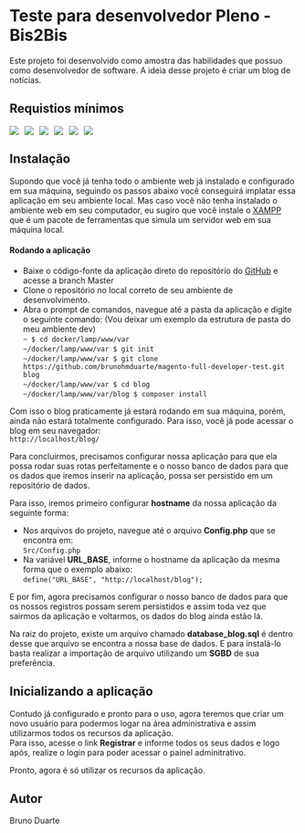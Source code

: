 # Teste para desenvolvedor Pleno - Bis2Bis

Este projeto foi desenvolvido como amostra das habilidades que possuo como desenvolvedor de software. A ideia desse projeto é criar um blog de notícias.

## Requistios mínimos

<div style="display: flex;">
    <span style="margin-right: 10px;">
        <img src="https://img.shields.io/static/v1?label=Bootstrap&message=5.1&labelColor=purple&color=gray&style=flat">
    </span>
    <span style="margin-right: 10px;">
        <img src="https://img.shields.io/static/v1?label=EcmaScript&message=6&labelColor=yellow&color=gray&style=flat">
    </span>
    <span style="margin-right: 10px;">
        <img src="https://img.shields.io/static/v1?label=Twig&message=3.x&labelColor=green&color=gray&style=flat">
    </span>
    <span style="margin-right: 10px;">
        <img src="https://img.shields.io/static/v1?label=PHP&message=7.2^&labelColor=blue&color=gray&style=flat">
    </span>
    <span style="margin-right: 10px;">
        <img src="https://img.shields.io/static/v1?label=Composer&message=1.8.6&labelColor=blue&color=gray&style=flat">
    </span>
    <span style="margin-right: 10px;">
        <img src="https://img.shields.io/static/v1?label=MySQL&message=5.7&labelColor=blue&color=gray&style=flat">
    </span>
</div>

## Instalação
Supondo que você já tenha todo o ambiente web já instalado e configurado em sua máquina, seguindo os passos abaixo você conseguirá implatar essa aplicação em seu ambiente local. Mas caso você não tenha instalado o ambiente web em seu computador, eu sugiro que você instale o [XAMPP](https://www.apachefriends.org/pt_br/download.html) que é um pacote de ferramentas que simula um servidor web em sua máquina local.  

#### Rodando a aplicação
- Baixe o código-fonte da aplicação direto do repositório do [GitHub](https://github.com/brunohmduarte/magento-full-developer-test) e acesse a branch Master
- Clone o repositório no local correto de seu ambiente de desenvolvimento.
- Abra o prompt de comandos, navegue até a pasta da aplicação e digite o seguinte comando:  (Vou deixar um exemplo da estrutura de pasta do meu ambiente dev)    
  ```~ $ cd docker/lamp/www/var ```  
  ```~/docker/lamp/www/var $ git init ```  
  ```~/docker/lamp/www/var $ git clone https://github.com/brunohmduarte/magento-full-developer-test.git blog ```  
  ```~/docker/lamp/www/var $ cd blog ```  
  ```~/docker/lamp/www/var/blog $ composer install ```  
   
 Com isso o blog praticamente já estará rodando em sua máquina, porém, ainda não estará totalmente configurado. Para isso, você já pode acessar o blog em seu navegador:    
```http://localhost/blog/```  
  
Para concluirmos, precisamos configurar nossa aplicação para que ela possa rodar suas rotas perfeitamente e o nosso banco de dados para que os dados que iremos inserir na aplicação, possa ser persistido em um repositório de dados.

Para isso, iremos primeiro configurar **hostname** da nossa aplicação da seguinte forma:  
  
- Nos arquivos do projeto, navegue até o arquivo **Config.php** que se encontra em:  
```Src/Config.php```  
- Na variável **URL_BASE**, informe o hostname da aplicação da mesma forma que o exemplo abaixo:  
```define("URL_BASE", "http://localhost/blog");```  

E por fim, agora precisamos configurar o nosso banco de dados para que os nossos registros possam serem persistidos e assim toda vez que sairmos da aplicação e voltarmos, os dados do blog ainda estão lá.  
  
Na raiz do projeto, existe um arquivo chamado **database_blog.sql** é dentro desse que arquivo se encontra a nossa base de dados. E para instalá-lo basta realizar a importação de arquivo utilizando um **SGBD** de sua preferência.  
  
## Inicializando a aplicação

Contudo já configurado e pronto para o uso, agora teremos que criar um novo usuário para podermos logar na área administrativa e assim utilizarmos todos os recursos da aplicação.  
Para isso, acesse o link **Registrar** e informe todos os seus dados e logo após, realize o login para poder acessar o painel adminitrativo.  

Pronto, agora é só utilizar os recursos da aplicação.

## Autor
Bruno Duarte

